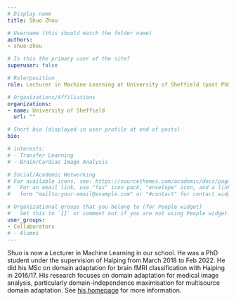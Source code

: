 ```yaml
---
# Display name
title: Shuo Zhou

# Username (this should match the folder name)
authors:
- shuo-zhou

# Is this the primary user of the site?
superuser: false

# Role/position
role: Lecturer in Machine Learning at University of Sheffield (past PhD Student) 

# Organizations/Affiliations
organizations:
- name: University of Sheffield
  url: ""

# Short bio (displayed in user profile at end of posts)
bio: 

# interests:
# - Transfer Learning
# - Brain/Cardiac Image Analysis

# Social/Academic Networking
# For available icons, see: https://sourcethemes.com/academic/docs/page-builder/#icons
#   For an email link, use "fas" icon pack, "envelope" icon, and a link in the
#   form "mailto:your-email@example.com" or "#contact" for contact widget.

# Organizational groups that you belong to (for People widget)
#   Set this to `[]` or comment out if you are not using People widget.
user_groups:
- Collaborators
# - Alumni
---
```


Shuo is now a Lecturer in Machine Learning in our school. He was a PhD student under the supervision of Haiping from March 2018 to Feb 2022. He did his MSc on domain adaptation for brain fMRI classification with Haiping in 2016/17. His research focuses on domain adaptation for medical image analysis, particularly domain-independence maximisation for multisource domain adaptation. See [his homepage](https://shuo-zhou.github.io/) for more information.

